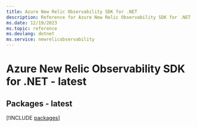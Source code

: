 ```yaml
---
title: Azure New Relic Observability SDK for .NET
description: Reference for Azure New Relic Observability SDK for .NET
ms.date: 12/19/2023
ms.topic: reference
ms.devlang: dotnet
ms.service: newrelicobservability
---
```

# Azure New Relic Observability SDK for .NET - latest
## Packages - latest
[!INCLUDE [packages](new-relic-observability-index.md)]